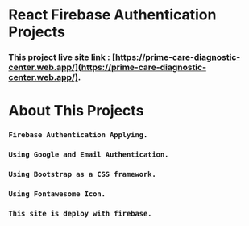 # React Firebase Authentication Projects

### This project live site link : [https://prime-care-diagnostic-center.web.app/](https://prime-care-diagnostic-center.web.app/).

# About This Projects
### `Firebase Authentication Applying.`
### `Using Google and Email Authentication.`
### `Using Bootstrap as a CSS framework.`
### `Using Fontawesome Icon.`
### `This site is deploy with firebase.`
